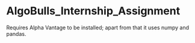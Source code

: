 # AlgoBulls_Internship_Assignment
Requires Alpha Vantage to be installed; apart from that it uses numpy and pandas.
